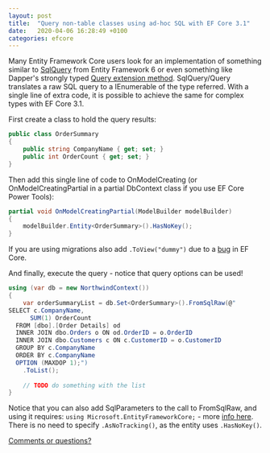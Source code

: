 ```yaml
---
layout: post
title:  "Query non-table classes using ad-hoc SQL with EF Core 3.1"
date:   2020-04-06 16:28:49 +0100
categories: efcore
---
```


Many Entity Framework Core users look for an implementation of something similar to [SqlQuery](https://docs.microsoft.com/en-us/dotnet/api/system.data.entity.database.sqlquery?view=entity-framework-6.2.0) from Entity Framework 6 or even something like Dapper's strongly typed [Query extension method](https://github.com/StackExchange/Dapper#execute-a-query-and-map-the-results-to-a-strongly-typed-list). SqlQuery/Query translates a raw SQL query to a IEnumerable of the type referred. With a single line of extra code, it is possible to achieve the same for complex types with EF Core 3.1.

First create a class to hold the query results:

```csharp
public class OrderSummary
{
    public string CompanyName { get; set; }
    public int OrderCount { get; set; }
}
```
Then add this single line of code to OnModelCreating (or OnModelCreatingPartial in a partial DbContext class if you use EF Core Power Tools):

```csharp
partial void OnModelCreatingPartial(ModelBuilder modelBuilder)
{
    modelBuilder.Entity<OrderSummary>().HasNoKey();
}
```
If you are using migrations also add `.ToView("dummy")` due to a [bug](https://github.com/dotnet/efcore/issues/19621) in EF Core.

And finally, execute the query - notice that query options can be used!

```csharp
using (var db = new NorthwindContext())
{
    var orderSummaryList = db.Set<OrderSummary>().FromSqlRaw(@"
SELECT c.CompanyName,
      SUM(1) OrderCount
  FROM [dbo].[Order Details] od
  INNER JOIN dbo.Orders o ON od.OrderID = o.OrderID
  INNER JOIN dbo.Customers c ON c.CustomerID = o.CustomerID
  GROUP BY c.CompanyName
  ORDER BY c.CompanyName
  OPTION (MAXDOP 1);")
    .ToList();
    
    // TODO do something with the list
}
```

Notice that you can also add SqlParameters to the call to FromSqlRaw, and using it requires: `using Microsoft.EntityFrameworkCore;` - more [info here](https://docs.microsoft.com/en-us/dotnet/api/microsoft.entityframeworkcore.relationalqueryableextensions.fromsqlraw?view=efcore-3.1). There is no need to specify `.AsNoTracking()`, as the entity uses `.HasNoKey()`.

[Comments or questions?](https://github.com/ErikEJ/erikej.github.io/issues/3)

